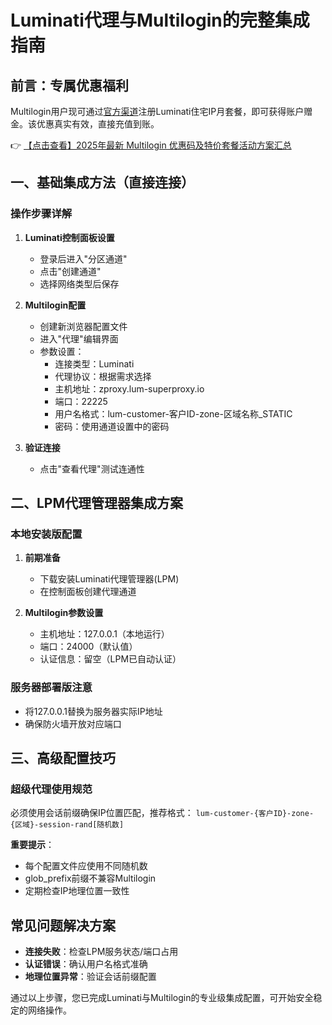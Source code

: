 # Luminati代理与Multilogin的完整集成指南

## 前言：专属优惠福利
Multilogin用户现可通过[官方渠道](https://bit.ly/multIlogin)注册Luminati住宅IP月套餐，即可获得账户赠金。该优惠真实有效，直接充值到账。

👉 [【点击查看】2025年最新 Multilogin 优惠码及特价套餐活动方案汇总](https://bit.ly/multIlogin)

## 一、基础集成方法（直接连接）

### 操作步骤详解
1. **Luminati控制面板设置**
   - 登录后进入"分区通道"
   - 点击"创建通道"
   - 选择网络类型后保存

2. **Multilogin配置**
   - 创建新浏览器配置文件
   - 进入"代理"编辑界面
   - 参数设置：
     - 连接类型：Luminati
     - 代理协议：根据需求选择
     - 主机地址：zproxy.lum-superproxy.io
     - 端口：22225
     - 用户名格式：lum-customer-客户ID-zone-区域名称_STATIC
     - 密码：使用通道设置中的密码

3. **验证连接**
   - 点击"查看代理"测试连通性

## 二、LPM代理管理器集成方案

### 本地安装版配置
1. **前期准备**
   - 下载安装Luminati代理管理器(LPM)
   - 在控制面板创建代理通道

2. **Multilogin参数设置**
   - 主机地址：127.0.0.1（本地运行）
   - 端口：24000（默认值）
   - 认证信息：留空（LPM已自动认证）

### 服务器部署版注意
- 将127.0.0.1替换为服务器实际IP地址
- 确保防火墙开放对应端口

## 三、高级配置技巧

### 超级代理使用规范
必须使用会话前缀确保IP位置匹配，推荐格式：
`lum-customer-{客户ID}-zone-{区域}-session-rand[随机数]`

**重要提示**：
- 每个配置文件应使用不同随机数
- glob_prefix前缀不兼容Multilogin
- 定期检查IP地理位置一致性

## 常见问题解决方案
- **连接失败**：检查LPM服务状态/端口占用
- **认证错误**：确认用户名格式准确
- **地理位置异常**：验证会话前缀配置

通过以上步骤，您已完成Luminati与Multilogin的专业级集成配置，可开始安全稳定的网络操作。